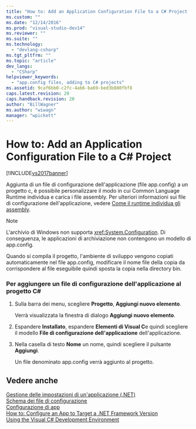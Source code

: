 ```yaml
---
title: "How to: Add an Application Configuration File to a C# Project | Microsoft Docs"
ms.custom: ""
ms.date: "12/14/2016"
ms.prod: "visual-studio-dev14"
ms.reviewer: ""
ms.suite: ""
ms.technology: 
  - "devlang-csharp"
ms.tgt_pltfrm: ""
ms.topic: "article"
dev_langs: 
  - "CSharp"
helpviewer_keywords: 
  - "app.config files, adding to C# projects"
ms.assetid: 9caf6bb0-c2fc-4ab6-ba69-bed3b880fbf8
caps.latest.revision: 20
caps.handback.revision: 20
author: "BillWagner"
ms.author: "wiwagn"
manager: "wpickett"
---
```

# How to: Add an Application Configuration File to a C# Project
[!INCLUDE[vs2017banner](../code-quality/includes/vs2017banner.md)]

Aggiunta di un file di configurazione dell'applicazione \(file app.config\) a un progetto c, è possibile personalizzare il modo in cui Common Language Runtime individua e carica i file assembly.  Per ulteriori informazioni sui file di configurazione dell'applicazione, vedere [Come il runtime individua gli assembly](../Topic/How%20the%20Runtime%20Locates%20Assemblies.md).  
  
> [!NOTE]
>  L'archivio di Windows non supporta <xref:System.Configuration>.  Di conseguenza, le applicazioni di archiviazione non contengono un modello di app.config.  
  
 Quando si compila il progetto, l'ambiente di sviluppo vengono copiati automaticamente nel file app.config, modificare il nome file della copia da corrispondere al file eseguibile quindi sposta la copia nella directory bin.  
  
### Per aggiungere un file di configurazione dell'applicazione al progetto C\#  
  
1.  Sulla barra dei menu, scegliere **Progetto**, **Aggiungi nuovo elemento**.  
  
     Verrà visualizzata la finestra di dialogo **Aggiungi nuovo elemento**.  
  
2.  Espandere **Installato**, espandere **Elementi di Visual C**e quindi scegliere il modello **File di configurazione dell'applicazione** dell'applicazione.  
  
3.  Nella casella di testo **Nome** un nome, quindi scegliere il pulsante **Aggiungi**.  
  
     Un file denominato app.config verrà aggiunto al progetto.  
  
## Vedere anche  
 [Gestione delle impostazioni di un'applicazione \(.NET\)](../ide/managing-application-settings-dotnet.md)   
 [Schema dei file di configurazione](../Topic/Configuration%20File%20Schema%20for%20the%20.NET%20Framework.md)   
 [Configurazione di app](../Topic/Configuring%20Apps%20by%20using%20Configuration%20Files.md)   
 [How to: Configure an App to Target a .NET Framework Version](http://msdn.microsoft.com/it-it/5247b307-89ca-417b-8dd0-e8f9bd2f4717)   
 [Using the Visual C\# Development Environment](../csharp-ide/using-the-visual-studio-development-environment-for-csharp.md)